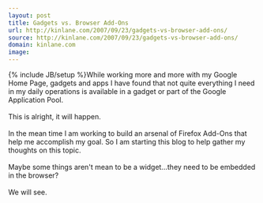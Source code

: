 ```yaml
---
layout: post
title: Gadgets vs. Browser Add-Ons
url: http://kinlane.com/2007/09/23/gadgets-vs-browser-add-ons/
source: http://kinlane.com/2007/09/23/gadgets-vs-browser-add-ons/
domain: kinlane.com
image: 
---
```

{% include JB/setup %}While working more and more with my Google Home Page, gadgets and apps I have found that not quite everything I need in my daily operations is available in a gadget or part of the Google Application Pool.<br />
<br />
This is alright, it will happen.<br />
<br />
In the mean time I am working to build an arsenal of Firefox Add-Ons that help me accomplish my goal. So I am starting this blog to help gather my thoughts on this topic.<br />
<br />
Maybe some things aren't mean to be a widget...they need to be embedded in the browser?<br />
<br />
We will see.